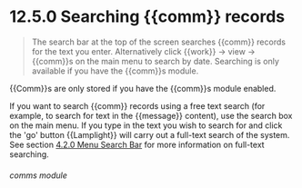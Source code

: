 # 12.5.0    Searching {{comm}} records

> The search bar at the top of the screen searches {{comm}} records for the text you enter. Alternatively click {{work}} -> view -> {{comm}}s on the main menu to search by date. Searching is only available if you have the {{comm}}s module. 

{{Comm}}s are only stored if you have the {{comm}}s module enabled.

If you want to search {{comm}} records using a free text search (for example, to search for text in the {{message}} content), use the search box on the main menu. If you type in the text you wish to search for and click the 'go' button {{Lamplight}} will carry out a full-text search of the system. See section [4.2.0  Menu Search Bar](/help/index/v/{{version}}/p/4.2.0) for more information on full-text searching. 

###### comms module

